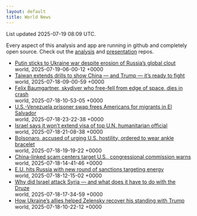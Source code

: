 ```yaml
---
layout: default
title: World News
---
```


<div markdown="0">
<div class="byline small text-muted">List updated <span class="datetime">2025-07-19 08:09 UTC</span>.</div>

<p>Every aspect of this analysis and app are running in github and completely open source. Check out the <a href="https://github.com/Castro-Media/Analysis">analysis</a> and <a href="https://github.com/Castro-Media/TopStoryReview.com">presentation</a> repos.</p>
<ul>
<li><a href='https://www.washingtonpost.com/world/2025/07/19/russia-putin-setbacks-mideast-caucasus/'>Putin sticks to Ukraine war despite erosion of Russia&#8217;s global clout</a><div class='byline small text-muted'>world, <span class="datetime">2025-07-19-06-00-12 +0000</span></div></li>
<li><a href='https://www.washingtonpost.com/world/2025/07/18/taiwan-readies-for-chinese-invasion/'>Taiwan extends drills to show China &#8212; and Trump &#8212; it&#8217;s ready to fight</a><div class='byline small text-muted'>world, <span class="datetime">2025-07-18-09-00-59 +0000</span></div></li>
<li><a href='https://www.washingtonpost.com/world/2025/07/18/skydiver-felix-baumgartner-death-italy-paragliding/'>Felix Baumgartner, skydiver who free-fell from edge of space, dies in crash</a><div class='byline small text-muted'>world, <span class="datetime">2025-07-18-10-53-05 +0000</span></div></li>
<li><a href='https://www.washingtonpost.com/national-security/2025/07/18/trump-venezuela-el-salvador-cecot-prison/'>U.S.-Venezuela prisoner swap frees Americans for migrants in El Salvador</a><div class='byline small text-muted'>world, <span class="datetime">2025-07-18-23-22-38 +0000</span></div></li>
<li><a href='https://www.washingtonpost.com/world/2025/07/18/israel-denies-visas-un-officials/'>Israel says it won&#8217;t extend visa of top U.N. humanitarian official</a><div class='byline small text-muted'>world, <span class="datetime">2025-07-18-21-08-38 +0000</span></div></li>
<li><a href='https://www.washingtonpost.com/world/2025/07/18/brazil-bolsonaro-trump-moraes-tariffs/'>Bolsonaro, accused of urging U.S. hostility, ordered to wear ankle bracelet</a><div class='byline small text-muted'>world, <span class="datetime">2025-07-18-19-19-22 +0000</span></div></li>
<li><a href='https://www.washingtonpost.com/national-security/2025/07/18/china-scam-pig-butchering-congress/'>China-linked scam centers target U.S., congressional commission warns</a><div class='byline small text-muted'>world, <span class="datetime">2025-07-18-14-41-46 +0000</span></div></li>
<li><a href='https://www.washingtonpost.com/world/2025/07/18/eu-russia-sanctions-18th-round-energy-banking/'>E.U. hits Russia with new round of sanctions targeting energy</a><div class='byline small text-muted'>world, <span class="datetime">2025-07-18-12-15-02 +0000</span></div></li>
<li><a href='https://www.washingtonpost.com/world/2025/07/17/israel-syria-druze-attack/'>Why did Israel attack Syria &#8212; and what does it have to do with the Druze</a><div class='byline small text-muted'>world, <span class="datetime">2025-07-18-17-34-59 +0000</span></div></li>
<li><a href='https://www.washingtonpost.com/politics/2025/07/18/trump-zelensky-ukraine-weapons-putin/'>How Ukraine&#8217;s allies helped Zelensky recover his standing with Trump</a><div class='byline small text-muted'>world, <span class="datetime">2025-07-18-10-22-12 +0000</span></div></li>
</ul>
</div>
